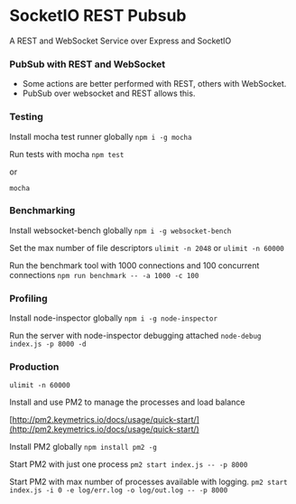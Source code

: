 # SocketIO REST Pubsub #

A REST and WebSocket Service over Express and SocketIO

### PubSub with REST and WebSocket ###

* Some actions are better performed with REST, others with WebSocket. 
* PubSub over websocket and REST allows this. 

### Testing ###

Install mocha test runner globally
`npm i -g mocha`

Run tests with mocha
`npm test`

or 

`mocha`

### Benchmarking ###

Install websocket-bench globally
`npm i -g websocket-bench`

Set the max number of file descriptors
`ulimit -n 2048` or `ulimit -n 60000`

Run the benchmark tool with 1000 connections and 100 concurrent connections
`npm run benchmark -- -a 1000 -c 100`


### Profiling ###

Install node-inspector globally
`npm i -g node-inspector`

Run the server with node-inspector debugging attached
`node-debug index.js -p 8000 -d`

### Production ###

`ulimit -n 60000`

Install and use PM2 to manage the processes and load balance

 [http://pm2.keymetrics.io/docs/usage/quick-start/](http://pm2.keymetrics.io/docs/usage/quick-start/) 

Install PM2 globally
 `npm install pm2 -g` 

Start PM2 with just one process
 `pm2 start index.js -- -p 8000`

Start PM2 with max number of processes available with logging.
 `pm2 start index.js -i 0 -e log/err.log -o log/out.log -- -p 8000`

